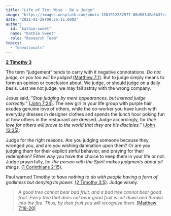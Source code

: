 ```yaml
---
title: "Life of Tim: Wise - Be a Judge"
image: "https://images.unsplash.com/photo-1581912282577-00d501d2a6b3?crop=entropy&cs=srgb&fm=jpg&ixid=MXw5NjYxfDB8MXxzZWFyY2h8M3x8ZnJ1aXQlMjB0cmVlfGVufDB8fHw&ixlib=rb-1.2.1&q=85"
date: "2021-01-29T09:25:11.000Z"
author:
  id: "kathie-sweet"
  name: "Kathie Sweet"
  role: "Research Team"
topics:
  - "devotionals"
---
```

[**2 Timothy 3**][2tim3]

The term “judgement” tends to carry with it negative connotations.  _Do not judge, or you too will be judged_ [(Matthew 7:1)][1].  But to judge simply means to form an opinion or conclusion about. We judge, or should judge on a daily basis.  Lest we not judge, we may fall astray with the wrong company.

Jesus said, _“Stop judging by mere appearances, but instead judge correctly.”_ [(John 7:24)][2].  The new girl in your life group with purple hair exudes genuine love of others, while the co-worker you have lunch with everyday dresses in designer clothes and spends the lunch hour poking fun at how others in the restaurant are dressed.  Judge accordingly, for _their love for others will prove to the world that they are his disciples.”_ [(John 13:35)][3].

Judge for the right reasons.  Are you judging someone because they wronged you, and are you wishing damnation upon them?  Or are you judging them for their explicit sinful behavior, and praying for their redemption?  Either way you have the choice to keep them in your life or not.  Judge prayerfully, for _the person with the Spirit makes judgments about all things._ [(1 Corinthians 2:15)][4].

Paul warned Timothy to _have nothing to do with people having a form of godliness but denying its power._ [(2 Timothy 3:5)][5].  Judge wisely.

>_A good tree cannot bear bad fruit, and a bad tree cannot bear good fruit. Every tree that does not bear good fruit is cut down and thrown into the fire. Thus, by their fruit you will recognize them._ [(Matthew 7:18-20)][6]

[1]: https://www.biblegateway.com/passage/?search=Matthew%207%3A1&version=NIV
[2]: https://www.biblegateway.com/passage/?search=John+7%3A24&version=NIV
[3]: https://www.biblegateway.com/passage/?search=John+13%3A35&version=NIV
[4]: https://www.biblegateway.com/passage/?search=1+Corinthians+2%3A15&version=NIV
[5]: https://www.biblegateway.com/passage/?search=2+Timothy+3%3A5&version=NIV
[6]: https://www.biblegateway.com/passage/?search=Matthew+7%3A18-20&version=NIV
[2tim3]: https://biblehub.com/2_timothy/3.htm

